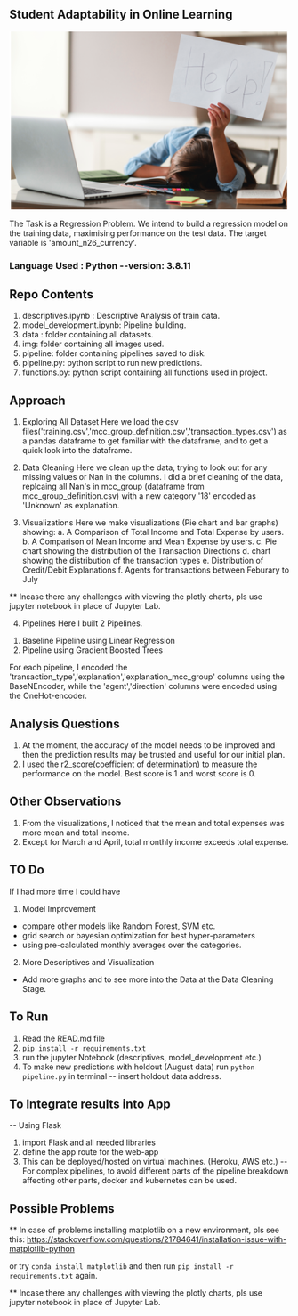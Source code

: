 ## Student Adaptability in Online Learning

![Head Banner](./img/readme_frontbanner.png)


The Task is a Regression Problem. We intend to build a regression model on the training data, maximising performance on the test data.
The target variable is 'amount_n26_currency'.

### Language Used : Python --version: 3.8.11

## Repo Contents

1. descriptives.ipynb : Descriptive Analysis of train data.
2. model_development.ipynb: Pipeline building.
3. data : folder containing all datasets.
4. img: folder containing all images used.
5. pipeline: folder containing pipelines saved to disk.
6. pipeline.py: python script to run new predictions.
7. functions.py: python script containing all functions used in project.

## Approach

1. Exploring All Dataset
Here we load the csv files('training.csv','mcc_group_definition.csv','transaction_types.csv') as a pandas dataframe to get familiar with the dataframe, and to get a quick look into the dataframe.

2. Data Cleaning
Here we clean up the data, trying to look out for any missing values or Nan in the columns. I did a brief cleaning of the data, replcaing all Nan's in mcc_group (dataframe from mcc_group_definition.csv) with a new category '18' encoded as 'Unknown' as explanation.

3. Visualizations
Here we make visualizations (Pie chart and bar graphs) showing:
a. A Comparison of Total Income and Total Expense by users.
b. A Comparison of Mean Income and Mean Expense by users.
c. Pie chart showing the distribution of the Transaction Directions
d. chart showing the distribution of the transaction types
e. Distribution of Credit/Debit Explanations
f. Agents for transactions between Feburary to July

** Incase there any challenges with viewing the plotly charts, pls use jupyter notebook in place of Jupyter Lab.

4. Pipelines
Here I built 2 Pipelines.
<ol>
<li> Baseline Pipeline using Linear Regression </li>
<li> Pipeline using Gradient Boosted Trees </li>
</ol>

For each pipeline, I encoded the 'transaction_type','explanation','explanation_mcc_group' columns using the BaseNEncoder, while the 'agent','direction' columns were encoded using the OneHot-encoder.

## Analysis Questions
1. At the moment, the accuracy of the model needs to be improved and then the prediction results may be trusted and useful for our initial plan.
2. I used the r2_score(coefficient of determination) to measure the performance on the model. Best score is 1 and worst score is 0.

## Other Observations
1. From the visualizations, I noticed that the mean and total expenses was more mean and total income. 
2. Except for March and April, total monthly income exceeds total expense.



## TO Do

If I had more time I could have

1. Model Improvement
- compare other models like Random Forest, SVM etc.
- grid search or bayesian optimization for best hyper-parameters
- using pre-calculated monthly averages over the categories.
2. More Descriptives and Visualization
- Add more graphs and to see more into the Data at the Data Cleaning Stage.


## To Run

1. Read the READ.md file
2. `pip install -r requirements.txt`
3. run the jupyter Notebook (descriptives, model_development etc.)
4. To make new predictions with holdout (August data) run `python pipeline.py` in terminal
-- insert holdout data address.


## To Integrate results into App
-- Using Flask
1. import Flask and all needed libraries
2. define the app route for the web-app
3. This can be deployed/hosted on virtual machines. (Heroku, AWS etc.)
-- For complex pipelines, to avoid different parts of the pipeline breakdown affecting other parts, docker and kubernetes can be used.



## Possible Problems
** In case of problems installing matplotlib on a new environment, pls see this: https://stackoverflow.com/questions/21784641/installation-issue-with-matplotlib-python

or try `conda install matplotlib` and then run `pip install -r requirements.txt` again.

** Incase there any challenges with viewing the plotly charts, pls use jupyter notebook in place of Jupyter Lab.
